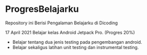# ProgresBelajarku
Repository ini Berisi Pengalaman Belajarku di Dicoding

17 April 2021
Belajar kelas Android Jetpack Pro. (Progres 20%)
  * Belajar tentang dua jenis testing pada pengembangan android.
  * Belajar sekaligus latihan unit testing dan instrumental testing.
